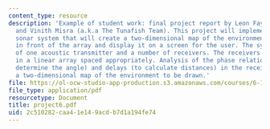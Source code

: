 ```yaml
---
content_type: resource
description: 'Example of student work: final project report by Leon Fay, Miranda Ha,
  and Vinith Misra (a.k.a The Tunafish Team). This project will implement a phase-array
  sonar system that will create a two-dimensional map of the environment directly
  in front of the array and display it on a screen for the user. The system will consist
  of one acoustic transmitter and a number of receivers. The receivers will be placed
  in a linear array spaced appropriately. Analysis of the phase relationships (to
  determine the angle) and delays (to calculate distances) in the receivers will allow
  a two-dimensional map of the environment to be drawn.'
file: https://ol-ocw-studio-app-production.s3.amazonaws.com/courses/6-111-introductory-digital-systems-laboratory-spring-2006/2c510282caa41e149acdb7d1a194fe74_project6.pdf
file_type: application/pdf
resourcetype: Document
title: project6.pdf
uid: 2c510282-caa4-1e14-9acd-b7d1a194fe74
---
```

